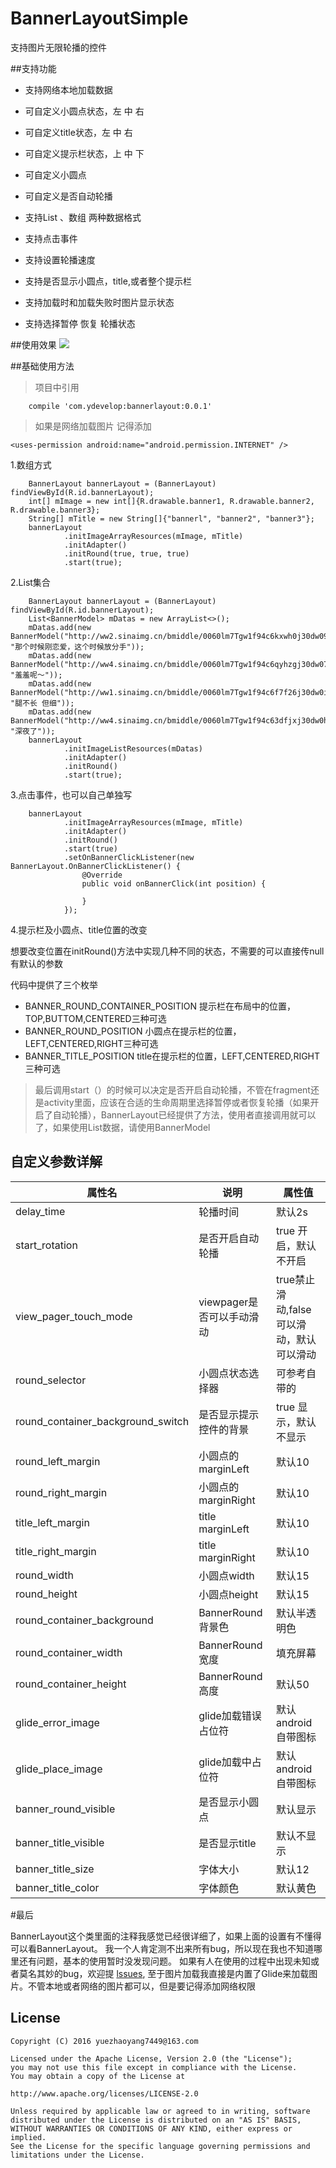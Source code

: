 # BannerLayoutSimple

支持图片无限轮播的控件

##支持功能

- 支持网络本地加载数据

- 可自定义小圆点状态，左 中 右

- 可自定义title状态，左 中 右

- 可自定义提示栏状态，上 中 下

- 可自定义小圆点

- 可自定义是否自动轮播

- 支持List 、数组 两种数据格式

- 支持点击事件

- 支持设置轮播速度

- 支持是否显示小圆点，title,或者整个提示栏

- 支持加载时和加载失败时图片显示状态

- 支持选择暂停 恢复 轮播状态

##使用效果
![](http://i.imgur.com/UXFFMDx.gif)

##基础使用方法

>项目中引用 

		compile 'com.ydevelop:bannerlayout:0.0.1'

>如果是网络加载图片 记得添加

	<uses-permission android:name="android.permission.INTERNET" />

1.数组方式

        BannerLayout bannerLayout = (BannerLayout) findViewById(R.id.bannerLayout);
        int[] mImage = new int[]{R.drawable.banner1, R.drawable.banner2, R.drawable.banner3};
        String[] mTitle = new String[]{"bannerl", "banner2", "banner3"};
        bannerLayout
                .initImageArrayResources(mImage, mTitle)
                .initAdapter()
                .initRound(true, true, true)
                .start(true);

2.List集合

        BannerLayout bannerLayout = (BannerLayout) findViewById(R.id.bannerLayout);
        List<BannerModel> mDatas = new ArrayList<>();
        mDatas.add(new BannerModel("http://ww2.sinaimg.cn/bmiddle/0060lm7Tgw1f94c6kxwh0j30dw099ta3.jpg", "那个时候刚恋爱，这个时候放分手"));
        mDatas.add(new BannerModel("http://ww4.sinaimg.cn/bmiddle/0060lm7Tgw1f94c6qyhzgj30dw07t75g.jpg", "羞羞呢～"));
        mDatas.add(new BannerModel("http://ww1.sinaimg.cn/bmiddle/0060lm7Tgw1f94c6f7f26j30dw0ii76k.jpg", "腿不长 但细"));
        mDatas.add(new BannerModel("http://ww4.sinaimg.cn/bmiddle/0060lm7Tgw1f94c63dfjxj30dw0hjjtn.jpg", "深夜了"));
        bannerLayout
                .initImageListResources(mDatas)
                .initAdapter()
                .initRound()
                .start(true);	

3.点击事件，也可以自己单独写

		bannerLayout
                .initImageArrayResources(mImage, mTitle)
                .initAdapter()
                .initRound()
                .start(true)
                .setOnBannerClickListener(new BannerLayout.OnBannerClickListener() {
                    @Override
                    public void onBannerClick(int position) {

                    }
                });

4.提示栏及小圆点、title位置的改变

想要改变位置在initRound()方法中实现几种不同的状态，不需要的可以直接传null 有默认的参数

代码中提供了三个枚举

- BANNER_ROUND_CONTAINER_POSITION 	 提示栏在布局中的位置，TOP,BUTTOM,CENTERED三种可选 
- BANNER_ROUND_POSITION  	小圆点在提示栏的位置，LEFT,CENTERED,RIGHT三种可选 
- BANNER_TITLE_POSITION  	title在提示栏的位置，LEFT,CENTERED,RIGHT三种可选   


>最后调用start（）的时候可以决定是否开启自动轮播，不管在fragment还是activity里面，应该在合适的生命周期里选择暂停或者恢复轮播（如果开启了自动轮播），BannerLayout已经提供了方法，使用者直接调用就可以了，如果使用List数据，请使用BannerModel

## 自定义参数详解

属性名								|说明  						|属性值
---    								|---   						|---
delay_time   						|轮播时间					|默认2s
start_rotation   					|是否开启自动轮播				|true 开启，默认不开启	
view_pager_touch_mode   			|viewpager是否可以手动滑动	|true禁止滑动,false可以滑动，默认可以滑动
round_selector   					|小圆点状态选择器				|可参考自带的
round_container_background_switch   |是否显示提示控件的背景		|true 显示，默认不显示
round_left_margin   				|小圆点的marginLeft			|默认10	
round_right_margin   				|小圆点的marginRight			|默认10	
title_left_margin   				|title marginLeft			|默认10	
title_right_margin   				|title marginRight			|默认10	
round_width   						|小圆点width					|默认15
round_height   						|小圆点height				|默认15
round_container_background   		|BannerRound背景色			|默认半透明色
round_container_width   			|BannerRound宽度				|填充屏幕
round_container_height 				|BannerRound高度				|默认50
glide_error_image  					|glide加载错误占位符			|默认android自带图标
glide_place_image  					|glide加载中占位符			|默认android自带图标
banner_round_visible  				|是否显示小圆点				|默认显示
banner_title_visible  				|是否显示title				|默认不显示
banner_title_size   				|字体大小					|默认12
banner_title_color 					|字体颜色					|默认黄色

#最后
	
BannerLayout这个类里面的注释我感觉已经很详细了，如果上面的设置有不懂得可以看BannerLayout。
我一个人肯定测不出来所有bug，所以现在我也不知道哪里还有问题，基本的使用暂时没发现问题。
如果有人在使用的过程中出现未知或者莫名其妙的bug，欢迎提 [lssues](https://github.com/7449/BannerLayoutSimple/issues),
至于图片加载我直接是内置了Glide来加载图片。不管本地或者网络的图片都可以，但是要记得添加网络权限


License
--
    Copyright (C) 2016 yuezhaoyang7449@163.com

    Licensed under the Apache License, Version 2.0 (the "License");
    you may not use this file except in compliance with the License.
    You may obtain a copy of the License at

    http://www.apache.org/licenses/LICENSE-2.0

    Unless required by applicable law or agreed to in writing, software
    distributed under the License is distributed on an "AS IS" BASIS,
    WITHOUT WARRANTIES OR CONDITIONS OF ANY KIND, either express or implied.
    See the License for the specific language governing permissions and
    limitations under the License.